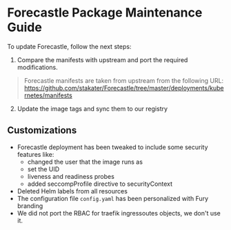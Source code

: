 # Forecastle Package Maintenance Guide

To update Forecastle, follow the next steps:

1. Compare the manifests with upstream and port the required modifications.

> Forecastle manifests are taken from upstream from the following URL:
> <https://github.com/stakater/Forecastle/tree/master/deployments/kubernetes/manifests>

2. Update the image tags and sync them to our registry

## Customizations

- Forecastle deployment has been tweaked to include some security features like:
  - changed the user that the image runs as
  - set the UID
  - liveness and readiness probes
  - added seccompProfile directive to securityContext
- Deleted Helm labels from all resources
- The configuration file `config.yaml` has been personalized with Fury branding
- We did not port the RBAC for traefik ingressoutes objects, we don't use it.
